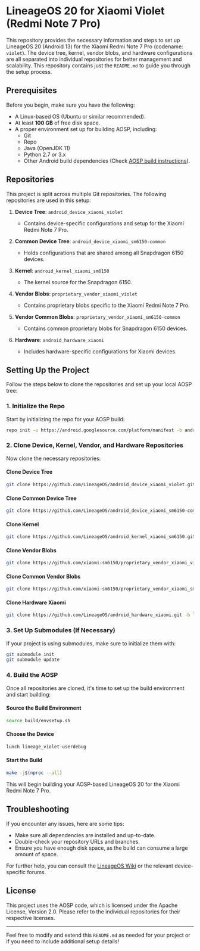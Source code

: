 # LineageOS 20 for Xiaomi Violet (Redmi Note 7 Pro)

This repository provides the necessary information and steps to set up LineageOS 20 (Android 13) for the Xiaomi Redmi Note 7 Pro (codename: `violet`). The device tree, kernel, vendor blobs, and hardware configurations are all separated into individual repositories for better management and scalability. This repository contains just the `README.md` to guide you through the setup process.

## Prerequisites

Before you begin, make sure you have the following:

- A Linux-based OS (Ubuntu or similar recommended).
- At least **100 GB** of free disk space.
- A proper environment set up for building AOSP, including:
  - Git
  - Repo
  - Java (OpenJDK 11)
  - Python 2.7 or 3.x
  - Other Android build dependencies (Check [AOSP build instructions](https://source.android.com/setup/build/requirements)).

## Repositories

This project is split across multiple Git repositories. The following repositories are used in this setup:

1. **Device Tree**: `android_device_xiaomi_violet`  
   - Contains device-specific configurations and setup for the Xiaomi Redmi Note 7 Pro.

2. **Common Device Tree**: `android_device_xiaomi_sm6150-common`  
   - Holds configurations that are shared among all Snapdragon 6150 devices.

3. **Kernel**: `android_kernel_xiaomi_sm6150`  
   - The kernel source for the Snapdragon 6150.

4. **Vendor Blobs**: `proprietary_vendor_xiaomi_violet`  
   - Contains proprietary blobs specific to the Xiaomi Redmi Note 7 Pro.

5. **Vendor Common Blobs**: `proprietary_vendor_xiaomi_sm6150-common`  
   - Contains common proprietary blobs for Snapdragon 6150 devices.

6. **Hardware**: `android_hardware_xiaomi`  
   - Includes hardware-specific configurations for Xiaomi devices.

## Setting Up the Project

Follow the steps below to clone the repositories and set up your local AOSP tree:

### 1. Initialize the Repo

Start by initializing the repo for your AOSP build:

```bash
repo init -u https://android.googlesource.com/platform/manifest -b android-13.0.0_r40
```

### 2. Clone Device, Kernel, Vendor, and Hardware Repositories

Now clone the necessary repositories:

#### Clone Device Tree

```bash
git clone https://github.com/LineageOS/android_device_xiaomi_violet.git -b lineage-20 device/xiaomi/violet
```

#### Clone Common Device Tree

```bash
git clone https://github.com/LineageOS/android_device_xiaomi_sm6150-common.git -b lineage-20 device/xiaomi/sm6150-common
```

#### Clone Kernel

```bash
git clone https://github.com/LineageOS/android_kernel_xiaomi_sm6150.git -b lineage-20 kernel/xiaomi/sm6150
```

#### Clone Vendor Blobs

```bash
git clone https://github.com/xiaomi-sm6150/proprietary_vendor_xiaomi_violet.git -b lineage-20 vendor/xiaomi/violet
```

#### Clone Common Vendor Blobs

```bash
git clone https://github.com/xiaomi-sm6150/proprietary_vendor_xiaomi_sm6150-common.git -b lineage-20 vendor/xiaomi/sm6150-common
```

#### Clone Hardware Xiaomi

```bash
git clone https://github.com/LineageOS/android_hardware_xiaomi.git -b lineage-20 hardware/xiaomi
```

### 3. Set Up Submodules (If Necessary)

If your project is using submodules, make sure to initialize them with:

```bash
git submodule init
git submodule update
```

### 4. Build the AOSP

Once all repositories are cloned, it's time to set up the build environment and start building:

#### Source the Build Environment

```bash
source build/envsetup.sh
```

#### Choose the Device

```bash
lunch lineage_violet-userdebug
```

#### Start the Build

```bash
make -j$(nproc --all)
```

This will begin building your AOSP-based LineageOS 20 for the Xiaomi Redmi Note 7 Pro.

## Troubleshooting

If you encounter any issues, here are some tips:

- Make sure all dependencies are installed and up-to-date.
- Double-check your repository URLs and branches.
- Ensure you have enough disk space, as the build can consume a large amount of space.

For further help, you can consult the [LineageOS Wiki](https://wiki.lineageos.org/) or the relevant device-specific forums.

## License

This project uses the AOSP code, which is licensed under the Apache License, Version 2.0. Please refer to the individual repositories for their respective licenses.

---

Feel free to modify and extend this `README.md` as needed for your project or if you need to include additional setup details!
